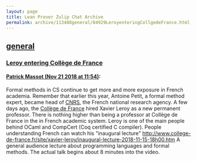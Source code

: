 ```yaml
---
layout: page
title: Lean Prover Zulip Chat Archive 
permalink: archive/113488general/84929LeroyenteringCollgedeFrance.html
---
```


## [general](index.html)
### [Leroy entering Collège de France](84929LeroyenteringCollgedeFrance.html)

#### [Patrick Massot (Nov 21 2018 at 11:54)](https://leanprover.zulipchat.com/#narrow/stream/113488-general/topic/Leroy%20entering%20Coll%C3%A8ge%20de%20France/near/148102128):
Formal methods in CS continue to get more and more exposure in French academia. Remember that earlier this year, Antoine Petit, a formal method expert, became head of [CNRS](https://en.wikipedia.org/wiki/Centre_national_de_la_recherche_scientifique), the French national research agency. A few days ago, the [Collège de France](https://en.wikipedia.org/wiki/Coll%C3%A8ge_de_France) hired Xavier Leroy as a new permanent professor. There is nothing higher than being a professor at Collège de France in the in French academic system. Leroy is one of the main people behind OCaml and CompCert (Coq certified C compiler). People understanding French can watch his "inaugural lecture"  http://www.college-de-france.fr/site/xavier-leroy/inaugural-lecture-2018-11-15-18h00.htm A general audience lecture about programming languages and formal methods. The actual talk begins about 8 minutes into the video.

